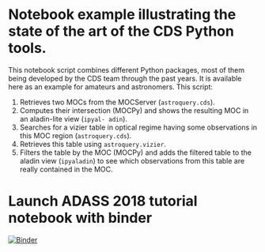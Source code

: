 # Notebook example illustrating the state of the art of the CDS Python tools.

This notebook script combines different Python packages, most of them being developed by the CDS team through the past years. It is available here
as an example for amateurs and astronomers.
This script:
1. Retrieves two MOCs from the MOCServer (`astroquery.cds`).
2. Computes their intersection (MOCPy) and shows the resulting MOC in an aladin-lite view (`ipyal-
adin`).
3. Searches for a vizier table in optical regime having some observations in this MOC region (`astroquery.cds`).
4. Retrieves this table using `astroquery.vizier`.
5. Filters the table by the MOC (MOCPy) and adds the filtered table to the aladin view (`ipyaladin`) to see which observations from this table are really contained in the MOC.

# Launch ADASS 2018 tutorial notebook with binder

[![Binder](https://mybinder.org/badge_logo.svg)](https://mybinder.org/v2/gh/cds-astro/ADASS-IVOA18/master?filepath=adass2018.ipynb)

